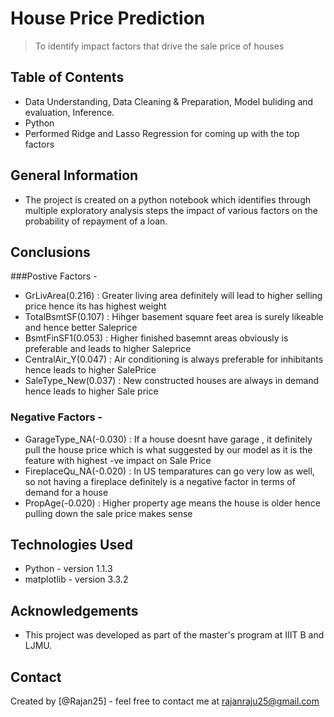 # House Price Prediction
> To identify impact factors that drive the sale price of houses


## Table of Contents
* Data Understanding, Data Cleaning & Preparation, Model buliding and evaluation, Inference.
* Python
* Performed Ridge and Lasso Regression for coming up with the top factors

## General Information
- The project is created on a python notebook which identifies through multiple exploratory analysis steps the impact of various factors on the probability of repayment of a loan. 


## Conclusions
###Postive Factors -
- GrLivArea(0.216) : Greater living area definitely will lead to higher selling price hence its has highest weight
- TotalBsmtSF(0.107) : Hihger basement square feet area is surely likeable and hence better Saleprice
- BsmtFinSF1(0.053) : Higher finished basemnt areas obviously is preferable and leads to higher Saleprice
- CentralAir_Y(0.047) : Air conditioning is always preferable for inhibitants hence leads to higher SalePrice
- SaleType_New(0.037) : New constructed houses are always in demand hence leads to higher Sale price
### Negative Factors -
- GarageType_NA(-0.030) : If a house doesnt have garage , it definitely pull the house price which is what suggested by our model as it is the feature with highest -ve impact on Sale Price
- FireplaceQu_NA(-0.020) : In US temparatures can go very low as well, so not having a fireplace definitely is a negative factor in terms of demand for a house
- PropAge(-0.020) : Higher property age means the house is older hence pulling down the sale price makes sense
## Technologies Used
- Python - version 1.1.3
- matplotlib - version 3.3.2

## Acknowledgements
- This project was developed as part of the master's program at IIIT B and LJMU. 


## Contact
Created by [@Rajan25] - feel free to contact me at rajanraju25@gmail.com
